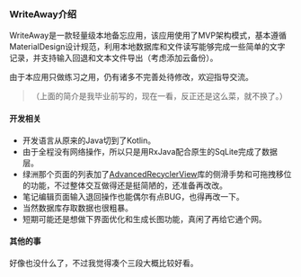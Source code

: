 ### WriteAway介绍

WriteAway是一款轻量级本地备忘应用，该应用使用了MVP架构模式，基本遵循MaterialDesign设计规范，利用本地数据库和文件读写能够完成一些简单的文字记录，并支持输入回退和文本文件导出（考虑添加云备份）。

由于本应用只做练习之用，仍有诸多不完善处待修改，欢迎指导交流。

>（上面的简介是我毕业前写的，现在一看，反正还是这么菜，就不换了。）



#### 开发相关

- 开发语言从原来的Java切到了Kotlin。
- 由于全程没有网络操作，所以只是用RxJava配合原生的SqLite完成了数据层。
- 绿洲那个页面的列表加了[AdvancedRecyclerView](https://github.com/h6ah4i/android-advancedrecyclerview)库的侧滑手势和可拖拽移位的功能，不过整体交互做得还是挺简陋的，还准备再改改。
- 笔记编辑页面输入退回操作也能偶尔有点BUG，也得再改一下。
- 当然数据库存取数据也很粗暴。
- 短期可能还是想做下界面优化和生成长图功能，真闲了再给它通个网。



#### 其他的事

好像也没什么了，不过我觉得凑个三段大概比较好看。